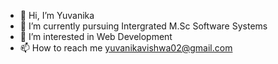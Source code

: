 - 👋 Hi, I’m Yuvanika
- 🌱 I’m currently pursuing Intergrated M.Sc Software Systems
- 👀 I’m interested in Web Development 
- 📫 How to reach me yuvanikavishwa02@gmail.com

<!---
Yuvanika24/Yuvanika24 is a ✨ special ✨ repository because its `README.md` (this file) appears on your GitHub profile.
You can click the Preview link to take a look at your changes.
--->
